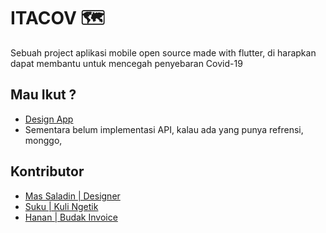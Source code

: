 # ITACOV 🗺

Sebuah project aplikasi mobile open source made with flutter, di harapkan dapat membantu untuk mencegah penyebaran Covid-19

## Mau Ikut ?
- [Design App](https://www.figma.com/file/zZdSbymxNepJGTjCe9pgP2/itacov?node-id=0%3A876)
- Sementara belum implementasi API, kalau ada yang punya refrensi, monggo,

## Kontributor
- [Mas Saladin | Designer](mailto:heysaladin@gmail.com)
- [Suku | Kuli Ngetik](mailto:ilzammulkhaq85@gmail.com)
- [Hanan | Budak Invoice](mailto:hasyrawi@gmail.com)

